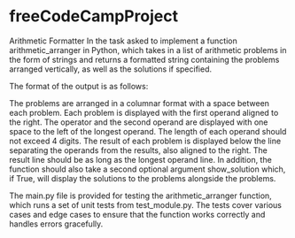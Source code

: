 # freeCodeCampProject

Arithmetic Formatter
In the task asked to implement a function arithmetic_arranger in Python, which takes in a list of arithmetic problems
in the form of strings and returns a formatted string containing the problems arranged vertically, as well as the solutions if specified.

The format of the output is as follows:

The problems are arranged in a columnar format with a space between each problem.
Each problem is displayed with the first operand aligned to the right.
The operator and the second operand are displayed with one space to the left of the longest operand.
The length of each operand should not exceed 4 digits.
The result of each problem is displayed below the line separating the operands from the results, also aligned to the right.
The result line should be as long as the longest operand line.
In addition, the function should also take a second optional argument show_solution which, if True, will display the solutions to the problems alongside the problems.

The main.py file is provided for testing the arithmetic_arranger function, which runs a set of unit tests from test_module.py. The tests cover various cases and
edge cases to ensure that the function works correctly and handles errors gracefully.
